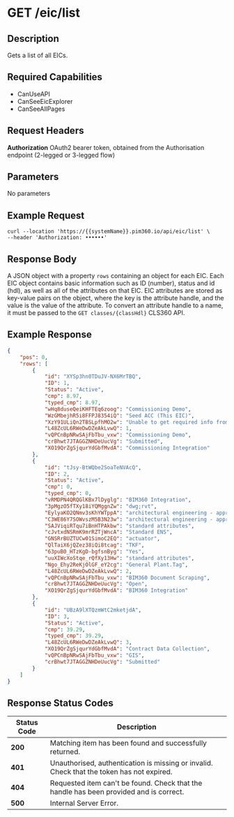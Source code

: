 # GET /eic/list

## Description
Gets a list of all EICs.

## Required Capabilities
* CanUseAPI
* CanSeeEicExplorer
* CanSeeAllPages

## Request Headers

**Authorization** OAuth2 bearer token, obtained from the Authorisation endpoint (2-legged or 3-legged flow)

## Parameters
No parameters


## Example Request
```
curl --location 'https://{{systemName}}.pim360.io/api/eic/list' \
--header 'Authorization: ••••••'
```

## Response Body
A JSON object with a property `rows` containing an object for each EIC. Each EIC object contains basic information such as ID (number), status and id (hdl), as well as all of the attributes on that EIC. EIC attributes are stored as key-value pairs on the object, where the key is the attribute handle, and the value is the value of the attribute. To convert an attribute handle to a name, it must be passed to the `GET classes/{classHdl}` CLS360 API. 

## Example Response
```JSON
{
    "pos": 0,
    "rows": [
        {
            "id": "XYSp3hn0TDuJV-NX6MrTBQ",
            "ID": 1,
            "Status": "Active",
            "cmp": 8.97,
            "typed_cmp": 8.97,
            "wHq8duseQeiKHFTEq6zoog": "Commissioning Demo",
            "WzGMbejhR5i8FFPJ8354iQ": "Seed ACC (This EIC)",
            "XzY91ULiQn2TBSLpfhMO2w": "Unable to get required info from ACC",
            "L48ZcUL6RWeDwDZeAkLvwQ": 1,
            "vQPCnBpNRwSAjFbTbu_vxw": "Commissioning Demo",
            "crBhwt7JTAGGZNHDeUucVg": "Submitted",
            "XO19QrZgSjqurYdGbfMvdA": "Commissioning Integration"
        },
        {
            "id": "tJsy-BtWQbe2SoaTeNVAcQ",
            "ID": 2,
            "Status": "Active",
            "cmp": 0,
            "typed_cmp": 0,
            "vRMDPN4QRQGlKBx7lDyglg": "BIM360 Integration",
            "3pMgzO5fTXy18iYQMggnZw": "dwg;rvt",
            "EylyaKO2QNmv3sKhYWTppA": "architectural engineering - approval certificate",
            "C3WE86Y7SOWvszM5B3N23w": "architectural engineering - approval certificate",
            "SAJViqiRTqu7iBnHTPAkbw": "standard attributes",
            "cJvtxdNSRmK9mrRZTjWncA": "Standard ENS",
            "GNSRrBUZTUCw01SimoC2EQ": "actuator",
            "QlTaiX6jQZez38iQi8tcag": "TKF",
            "63puB0_HTzKgD-bgfsnByg": "Yes",
            "uuXIWcXoStqe_rQfXy13Hw": "standard attributes",
            "Ngo_Ehy2ReKjOlGF_eY2cg": "General Plant.Tag",
            "L48ZcUL6RWeDwDZeAkLvwQ": 2,
            "vQPCnBpNRwSAjFbTbu_vxw": "BIM360 Document Scraping",
            "crBhwt7JTAGGZNHDeUucVg": "Open",
            "XO19QrZgSjqurYdGbfMvdA": "BIM360 Integration"
        },
        {
            "id": "UBzA9lXTQzmWtC2mketjdA",
            "ID": 3,
            "Status": "Active",
            "cmp": 39.29,
            "typed_cmp": 39.29,
            "L48ZcUL6RWeDwDZeAkLvwQ": 3,
            "XO19QrZgSjqurYdGbfMvdA": "Contract Data Collection",
            "vQPCnBpNRwSAjFbTbu_vxw": "GIS",
            "crBhwt7JTAGGZNHDeUucVg": "Submitted"
        }
    ]
}
```

## Response Status Codes
| Status Code | Description |
| -------- | ------- |
|**200** |Matching item has been found and successfully returned.|
|**401** |Unauthorised, authentication is missing or invalid. Check that the token has not expired.|
|**404** |Requested item can't be found. Check that the handle has been provided and is correct.|
|**500** |Internal Server Error.|


